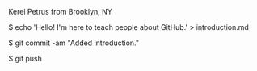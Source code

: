 Kerel Petrus from Brooklyn, NY

$ echo 'Hello! I'm here to teach people about GitHub.' > introduction.md

$ git commit -am "Added introduction."

$ git push
